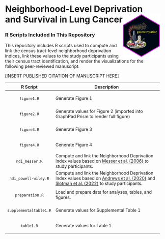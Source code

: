 Neighborhood-Level Deprivation and Survival in Lung Cancer <img src="../hex/geomethylation.png" width="120" align="right" />
===================================================

### R Scripts Included In This Repository

This repository includes R scripts used to compute and link the census tract-level neighborhood deprivation indices, link these values to the study participants using their census tract identification, and render the visualizations for the following peer-reviewed manuscript:

[INSERT PUBLISHED CITATION OF MANUSCRIPT HERE]

<table>
<colgroup>
<col width="20%" />
<col width="80%" />
</colgroup>
<thead>
<tr class="header">
<th>R Script</th>
<th>Description</th>
</tr>
</thead>
<tbody>
<tr>
<td><p align="center"><code>figure1.R</code></p></td>
<td>Generate Figure 1</td>
</tr>
<tr>
<td><p align="center"><code>figure2.R</code></p></td>
<td>Generate values for Figure 2 (imported into GraphPad Prism to render full figure)</td>
</tr>
<tr>
<td><p align="center"><code>figure3.R</code></p></td>
<td>Generate Figure 3</td>
</tr>
<tr>
<td><p align="center"><code>figure4.R</code></p></td>
<td>Generate Figure 4</td>
</tr>
<tr>
<td><p align="center"><code>ndi_messer.R</code></td>
<td>Compute and link the Neighborhood Deprivation Index values based on <a href="https://doi.org/10.1007/s11524-006-9094-x">Messer et al. (2006)</a> to study participants.</td>
</tr>
<tr>
<td><p align="center"><code>ndi_powell-wiley.R</code></p></td>
<td>Compute and link the Neighborhood Deprivation Index values based on <a href="https://doi.org/10.1080/17445647.2020.1750066">Andrews et al. (2020)</a> and <a href="https://doi.org/10.1016/j.dib.2022.108002">Slotman et al. (2022)</a> to study participants.</td>
</tr>
<tr>
<td><p align="center"><code>preparation.R</code></td>
<td>Load and prepare data for analyses, tables, and figures.</td>
</tr>
<tr>
<td><p align="center"><code>supplementaltable1.R</code></p></td>
<td>Generate values for Supplemental Table 1</td>
</tr>
<tr>
<td><p align="center"><code>table1.R</code></p></td>
<td>Generate values for Table 1</td>
</tbody>
<table>
